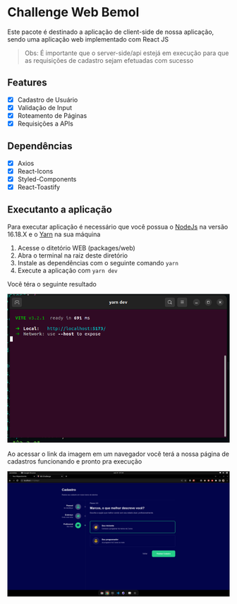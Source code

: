 # Challenge Web Bemol

Este pacote é destinado a aplicação de client-side de nossa aplicação, sendo uma aplicação web implementado com React JS

> Obs: É importante que o server-side/api estejá em execução para que as requisições de cadastro sejam efetuadas com sucesso

## Features

- [x] Cadastro de Usuário
- [x] Validação de Input
- [x] Roteamento de Páginas
- [x] Requisições a APIs

## Dependências

- [x] Axios
- [x] React-Icons
- [x] Styled-Components
- [x] React-Toastify

## Executanto a aplicação

Para executar aplicação é necessário que você possua o [NodeJs](https://www.digitalocean.com/community/tutorials/how-to-install-node-js-on-ubuntu-20-04) na versão 16.18.X e o [Yarn](https://classic.yarnpkg.com/lang/en/docs/install/#debian-stable) na sua máquina

1. Acesse o ditetório WEB (packages/web)
2. Abra o terminal na raiz deste diretório
3. Instale as dependências com o seguinte comando `yarn`
4. Execute a aplicação com `yarn dev`

Você téra o seguinte resultado

<img src="./img/01.png" alt="Execução do Client-Side"/>

Ao acessar o link da imagem em um navegador você terá a nossa página de cadastros funcionando e pronto pra execução

<img src="./img/02.png" alt="Execução do Client-Side"/>
